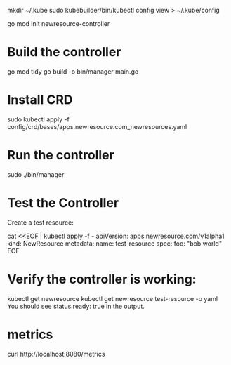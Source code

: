 
mkdir ~/.kube
sudo kubebuilder/bin/kubectl config view > ~/.kube/config

go mod init newresource-controller
# Build the controller
go mod tidy
go build -o bin/manager main.go

# Install CRD
sudo kubectl apply -f config/crd/bases/apps.newresource.com_newresources.yaml

# Run the controller
sudo ./bin/manager

# Test the Controller
Create a test resource:

cat <<EOF | kubectl apply -f -
apiVersion: apps.newresource.com/v1alpha1
kind: NewResource
metadata:
  name: test-resource
spec:
  foo: "bob world"
EOF

# Verify the controller is working:
kubectl get newresource
kubectl get newresource test-resource -o yaml
You should see status.ready: true in the output.

# metrics
curl http://localhost:8080/metrics